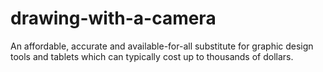 # drawing-with-a-camera
An affordable, accurate and available-for-all substitute for graphic design tools and tablets which can typically cost up to thousands of dollars.
